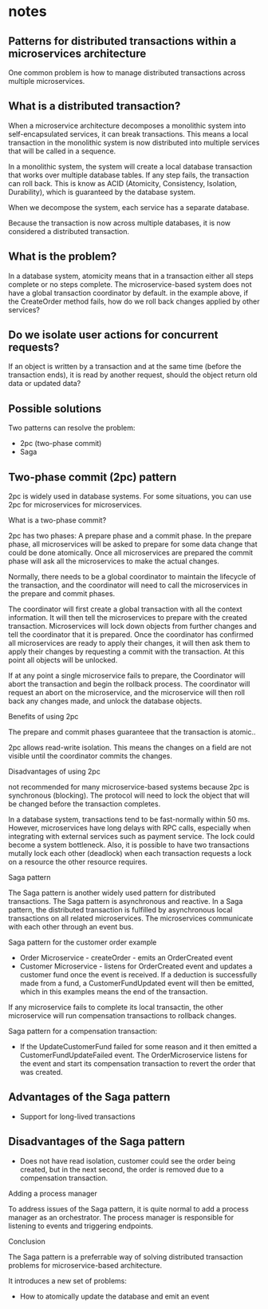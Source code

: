 # notes

## Patterns for distributed transactions within a microservices architecture

One common problem is how to manage distributed transactions across multiple microservices.

## What is a distributed transaction?

When a microservice architecture decomposes a monolithic system into self-encapsulated services, it can break transactions. This means a local transaction in the monolithic system is now distributed into multiple services that will be called in a sequence.

In a monolithic system, the system will create a local database transaction that works over multiple database tables. If any step fails, the transaction can roll back. This is know as ACID (Atomicity, Consistency, Isolation, Durability), which is guaranteed by the database system.

When we decompose the system, each service has a separate database.

Because the transaction is now across multiple databases, it is now considered a distributed transaction.

## What is the problem?

In a database system, atomicity means that in a transaction either all steps complete or no steps complete. The microservice-based system does not have a global transaction coordinator by default. in the example above, if the CreateOrder method fails, how do we roll back changes applied by other services?

## Do we isolate user actions for concurrent requests?

If an object is written by a transaction and at the same time (before the transaction ends), it is read by another request, should the object return old data or updated data?

## Possible solutions

Two patterns can resolve the problem:

- 2pc (two-phase commit)
- Saga

## Two-phase commit (2pc) pattern

2pc is widely used in database systems. For some situations, you can use 2pc for microservices for microservices. 

What is a two-phase commit?

2pc has two phases: A prepare phase and a commit phase. In the prepare phase, all microservices will be asked to prepare for some data change that could be done atomically. Once all microservices are prepared the commit phase will ask all the microservices to make the actual changes.

Normally, there needs to be a global coordinator to maintain the lifecycle of the transaction, and the coordinator will need to call the microservices in the prepare and commit phases.

The coordinator will first create a global transaction with all the context information. It will then tell the microservices to prepare with the created transaction. Microservices will lock down objects from further changes and tell the coordinator that it is prepared. Once the coordinator has confirmed all microservices are ready to apply their changes, it will then ask them to apply their changes by requesting a commit with the transaction. At this point all objects will be unlocked.

If at any point a single microservice fails to prepare, the Coordinator will abort the transaction and begin the rollback process. The coordinator will request an abort on the microservice, and the microservice will then roll back any changes made, and unlock the database objects.

Benefits of using 2pc

The prepare and commit phases guaranteee that the transaction is atomic..

2pc allows read-write isolation. This means the changes on a field are not visible until the coordinator commits the changes.

Disadvantages of using 2pc

not recommended for many microservice-based systems because 2pc is synchronous (blocking). The protocol will need to lock the object that will be changed before the transaction completes. 

In a database system, transactions tend to be fast-normally within 50 ms. However, microservices have long delays with RPC calls, especially when integrating with external services such as payment service. The lock could become a system bottleneck. Also, it is possible to have two transactions mutally lock each other (deadlock) when each transaction requests a lock on a resource the other resource requires.

Saga pattern

The Saga pattern is another widely used pattern for distributed transactions.
The Saga pattern is asynchronous and reactive. In a Saga pattern, the distributed transaction is fulfilled by asynchronous local transactions on all related microservices. The microservices communicate with each other through an event bus.

Saga pattern for the customer order example

- Order Microservice - createOrder - emits an OrderCreated event
- Customer Microservice - listens for OrderCreated event and updates a customer fund once the event is received. If a deduction is successfully made from a fund, a CustomerFundUpdated event will then be emitted, which in this examples means the end of the transaction.

If any microservice fails to complete its local transactin, the other microservice will run compensation transactions to rollback changes.

Saga pattern for a compensation transaction:

- If the UpdateCustomerFund failed for some reason and it then emitted a CustomerFundUpdateFailed event. The OrderMicroservice listens for the event and start its compensation transaction to revert the order that was created.

## Advantages of the Saga pattern

- Support for long-lived transactions

## Disadvantages of the Saga pattern

- Does not have read isolation, customer could see the order being created, but in the next second, the order is removed due to a compensation transaction.

Adding a process manager

To address issues of the Saga pattern, it is quite normal to add a process manager as an orchestrator. The process manager is responsible for listening to events and triggering endpoints.

Conclusion

The Saga pattern is a preferrable way of solving distributed transaction problems for microservice-based architecture. 

It introduces a new set of problems:
- How to atomically update the database and emit an event






